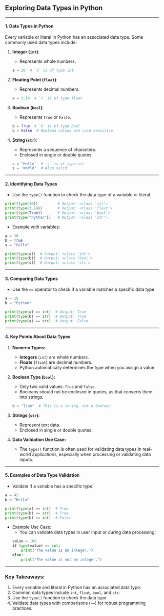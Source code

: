 ## Exploring Data Types in Python

---

#### **1. Data Types in Python**

Every variable or literal in Python has an associated data type. Some commonly used data types include:

1. **Integer (`int`)**:

   - Represents whole numbers.

   ```python
   a = 10  # `a` is of type int
   ```

2. **Floating Point (`float`)**:

   - Represents decimal numbers.

   ```python
   x = 3.14  # `x` is of type float
   ```

3. **Boolean (`bool`)**:

   - Represents `True` or `False`.

   ```python
   b = True  # `b` is of type bool
   b = False  # Boolean values are case-sensitive
   ```

4. **String (`str`)**:
   - Represents a sequence of characters.
   - Enclosed in single or double quotes.
   ```python
   s = "Hello"  # `s` is of type str
   s = 'World'  # Also valid
   ```

---

#### **2. Identifying Data Types**

- Use the `type()` function to check the data type of a variable or literal.

```python
print(type(10))         # Output: <class 'int'>
print(type(3.14))       # Output: <class 'float'>
print(type(True))       # Output: <class 'bool'>
print(type("Python"))   # Output: <class 'str'>
```

- Example with variables:

```python
a = 10
b = True
s = "Hello"

print(type(a))  # Output: <class 'int'>
print(type(b))  # Output: <class 'bool'>
print(type(s))  # Output: <class 'str'>
```

---

#### **3. Comparing Data Types**

- Use the `==` operator to check if a variable matches a specific data type.

```python
a = 10
b = "Python"

print(type(a) == int)  # Output: True
print(type(b) == str)  # Output: True
print(type(a) == str)  # Output: False
```

---

#### **4. Key Points About Data Types**

1. **Numeric Types:**

   - **Integers** (`int`) are whole numbers.
   - **Floats** (`float`) are decimal numbers.
   - Python automatically determines the type when you assign a value.

2. **Boolean Type (`bool`):**

   - Only two valid values: `True` and `False`.
   - Booleans should not be enclosed in quotes, as that converts them into strings.

   ```python
   b = "True"  # This is a string, not a boolean
   ```

3. **Strings (`str`):**

   - Represent text data.
   - Enclosed in single or double quotes.

4. **Data Validation Use Case:**
   - The `type()` function is often used for validating data types in real-world applications, especially when processing or validating data inputs.

---

#### **5. Examples of Data Type Validation**

- Validate if a variable has a specific type:

```python
a = 42
b = "Hello"

print(type(a) == int)  # True
print(type(b) == str)  # True
print(type(b) == int)  # False
```

- Example Use Case:
  - You can validate data types in user input or during data processing:
  ```python
  value = 100
  if type(value) == int:
      print("The value is an integer.")
  else:
      print("The value is not an integer.")
  ```

---

### Key Takeaways:

1. Every variable and literal in Python has an associated data type.
2. Common data types include `int`, `float`, `bool`, and `str`.
3. Use the `type()` function to check the data type.
4. Validate data types with comparisons (`==`) for robust programming practices.
